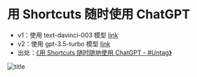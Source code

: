 # 用 Shortcuts 随时使用 ChatGPT

- v1：使用 text-davinci-003 模型 [link](https://www.icloud.com/shortcuts/7372fd717cc442de8244fa69a365d0b0)
- v2：使用 gpt-3.5-turbo 模型 [link](https://www.icloud.com/shortcuts/17bd89c70105405db6fba778d06ebc4f)
- 出处：[《用 Shortcuts 随时随地使用 ChatGPT - #Untag》](https://utgd.net/article/9566)

![title](img.png)